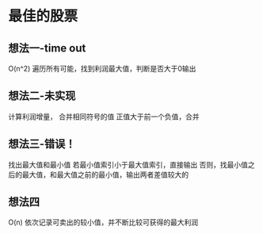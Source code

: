 # 最佳的股票

## 想法一-time out

O(n^2)
遍历所有可能，找到利润最大值，判断是否大于0输出



## 想法二-未实现

计算利润增量，
合并相同符号的值
正值大于前一个负值，合并

## 想法三-错误！
找出最大值和最小值
若最小值索引小于最大值索引，直接输出
否则，找最小值之后的最大值，和最大值之前的最小值，输出两者差值较大的

## 想法四
O(n)
依次记录可卖出的较小值，并不断比较可获得的最大利润